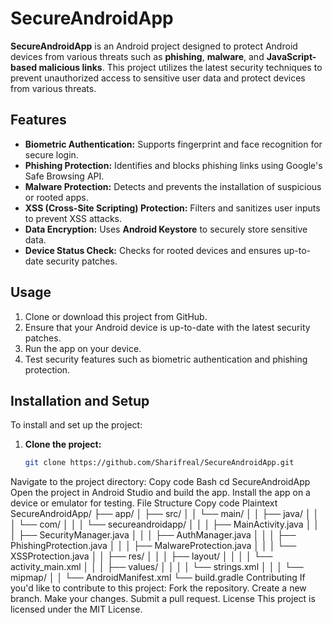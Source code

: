 # SecureAndroidApp

**SecureAndroidApp** is an Android project designed to protect Android devices from various threats such as **phishing**, **malware**, and **JavaScript-based malicious links**. This project utilizes the latest security techniques to prevent unauthorized access to sensitive user data and protect devices from various threats.

## Features

- **Biometric Authentication:** Supports fingerprint and face recognition for secure login.
- **Phishing Protection:** Identifies and blocks phishing links using Google's Safe Browsing API.
- **Malware Protection:** Detects and prevents the installation of suspicious or rooted apps.
- **XSS (Cross-Site Scripting) Protection:** Filters and sanitizes user inputs to prevent XSS attacks.
- **Data Encryption:** Uses **Android Keystore** to securely store sensitive data.
- **Device Status Check:** Checks for rooted devices and ensures up-to-date security patches.

## Usage

1. Clone or download this project from GitHub.
2. Ensure that your Android device is up-to-date with the latest security patches.
3. Run the app on your device.
4. Test security features such as biometric authentication and phishing protection.

## Installation and Setup

To install and set up the project:

1. **Clone the project:**
   ```bash
   git clone https://github.com/Sharifreal/SecureAndroidApp.git
Navigate to the project directory:
Copy code
Bash
cd SecureAndroidApp
Open the project in Android Studio and build the app.
Install the app on a device or emulator for testing.
File Structure
Copy code
Plaintext
SecureAndroidApp/
├── app/
│   ├── src/
│   │   └── main/
│   │       ├── java/
│   │       │   └── com/
│   │       │       └── secureandroidapp/
│   │       │           ├── MainActivity.java
│   │       │           ├── SecurityManager.java
│   │       │           ├── AuthManager.java
│   │       │           ├── PhishingProtection.java
│   │       │           ├── MalwareProtection.java
│   │       │           └── XSSProtection.java
│   │       ├── res/
│   │       │   ├── layout/
│   │       │   │   └── activity_main.xml
│   │       │   ├── values/
│   │       │   │   └── strings.xml
│   │       │   └── mipmap/
│   │       └── AndroidManifest.xml
└── build.gradle
Contributing
If you'd like to contribute to this project:
Fork the repository.
Create a new branch.
Make your changes.
Submit a pull request.
License
This project is licensed under the MIT License.